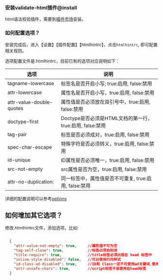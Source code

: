 ### 安装validate-html插件@install

<!--
keyword: 语法校验,语法检查
-->

html语法校验插件，需要到[插件市场](https://ext.dcloud.net.cn/plugin?name=validate-html)安装。


### 如何配置选项？

安装完成后，进入【设置】【插件配置】【htmlhintrc】，点击`htmlhintrc`, 即可配置相关规则。

选项配置文件是.htmlhintrc，目前已有的选项对应说明如下：

| 选项                     | 说明                                                     |
| ------------------------ | -------------------------------------------------------- |
| tagname-lowercase        | 标签名是否开启小写; true:启用, false:禁用                |
| attr-lowercase           | 属性名是否开启小写，true:启用, false:禁用                |
| attr-value-double-quotes | 属性值是否必须放在双引号中，true:启用, false:禁用        |
| doctype-first            | Doctype是否必须是HTML文档的第一行，true:启用, false:禁用 |
| tag-pair                 | 标签是否必须成对，true:启用, false:禁用                  |
| spec-char-escape         | 特殊字符是否必须转义，true:启用, false:禁用              |
| id-unique                | ID属性是否必须唯一，true:启用, false:禁用                |
| src-not-empty            | src属性是否为空，true:启用, false:禁用                   |
| attr-no-duplication:     | 同一标签中，属性值是否不可重复, true:启用, false:禁用    |
  
详细的配置说明可以参考[options](https://github.com/htmlhint/HTMLHint/wiki/Usage)

## 如何增加其它选项？

修改.htmlhintrc文件，添加选项，比如: 

```json

  {
    "attr-value-not-empty": true,     //属性值不可为空
    "tag-self-close": true,           //标签必须自封闭
    "title-require": true,            //title标签必须出现在 head 标签中
    "inline-style-disabled": false,   //可以使用行内样式
    "id-class-ad-disabled": true,     //ID和 Class一定不可使用ad关键词,使用ad关键词的ID或Class，会被广告拦截软件屏蔽
    "attr-unsafe-chars": true,        //script标签不该使用在head标签
  }

```